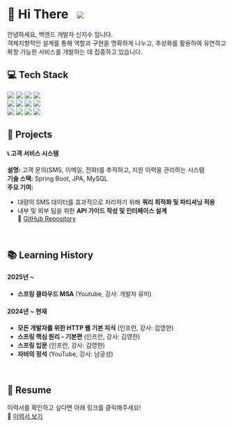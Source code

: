 # 👋 Hi There  &nbsp; <a href="https://hits.seeyoufarm.com"><img src="https://hits.seeyoufarm.com/api/count/incr/badge.svg?url=https%3A%2F%2Fgithub.com%2FJisu-Shin&count_bg=%2379C83D&title_bg=%23555555&icon=&icon_color=%23E7E7E7&title=hits&edge_flat=false"/></a>
안녕하세요, 백엔드 개발자 신지수 입니다. <br>
객체지향적인 설계를 통해 역할과 구현을 명확하게 나누고, 추상화를 활용하여 유연하고 확장 가능한 서비스를 개발하는 데 집중하고 있습니다.
<br>


## 💻 Tech Stack
<img src="https://img.shields.io/badge/java-007396?style=for-the-badge&logo=java&logoColor=white">  <img src="https://img.shields.io/badge/spring-6DB33F?style=for-the-badge&logo=spring&logoColor=white">  <img src="https://img.shields.io/badge/spring batch-6DB33F?style=for-the-badge&logo=springboot&logoColor=white"> <img src=" https://img.shields.io/badge/junit-%23E33332?style=for-the-badge&logo=junit5&logoColor=white"> <br>
<img src="https://img.shields.io/badge/html5-E34F26?style=for-the-badge&logo=html5&logoColor=white"> <img src="https://img.shields.io/badge/css-1572B6?style=for-the-badge&logo=css3&logoColor=white"> <img src="https://img.shields.io/badge/javascript-F7DF1E?style=for-the-badge&logo=javascript&logoColor=black"> <img src="https://img.shields.io/badge/jquery-0769AD?style=for-the-badge&logo=jquery&logoColor=white">  <br>
<img src="https://img.shields.io/badge/linux-FCC624?style=for-the-badge&logo=linux&logoColor=black"> <img src="https://img.shields.io/badge/oracle-F80000?style=for-the-badge&logo=oracle&logoColor=white">  <img src="https://img.shields.io/badge/git-F05032?style=for-the-badge&logo=git&logoColor=white"> <img src="https://img.shields.io/badge/github-181717?style=for-the-badge&logo=github&logoColor=white"> <br>


## 🚀 Projects
#### 📞 고객 서비스 시스템
**설명:** 고객 문의(SMS, 이메일, 전화)를 추적하고, 지원 이력을 관리하는 시스템  
**기술 스택:** Spring Boot, JPA, MySQL  
**주요 기여:** 
- 대량의 SMS 데이터를 효과적으로 처리하기 위해 **쿼리 최적화 및 파티셔닝 적용**  
- 내부 및 외부 팀을 위한 **API 가이드 작성 및 인터페이스 설계**  
🔗 [GitHub Repository](https://github.com/Jisu-Shin/jisutudy)  
<br>


## 📚 Learning History
#### 2025년 ~
- **스프링 클라우드 MSA** (Youtube, 강사: 개발자 유미)
#### 2024년 ~ 현재 
- **모든 개발자를 위한 HTTP 웹 기본 지식** (인프런, 강사: 김영한)
- **스프링 핵심 원리 - 기본편** (인프런, 강사: 김영한) 
- **스프링 입문** (인프런, 강사: 김영한) 
- **자바의 정석** (YouTube, 강사: 남궁성) 
<br>


## 💼 Resume
이력서를 확인하고 싶다면 아래 링크를 클릭해주세요! <br>
🔗 [이력서 보기](https://www.rallit.com/resumes/261026@sjszzang3053/%EC%8B%A0%EC%A7%80%EC%88%98?theme=STANDARD)
<br>
